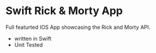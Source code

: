 # Swift Rick & Morty App

Full featurted IOS App showcasing the Rick and Morty API.

- written in Swift
- Unit Tested
